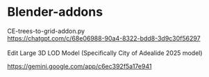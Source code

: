 # Blender-addons

CE-trees-to-grid-addon.py<br>
https://chatgpt.com/c/68e06988-90a4-8322-bdd8-3d9c30f56297<br><br>
Edit Large 3D LOD Model (Specifically City of Adealide 2025 model)

https://gemini.google.com/app/c6ec392f5a17e941
